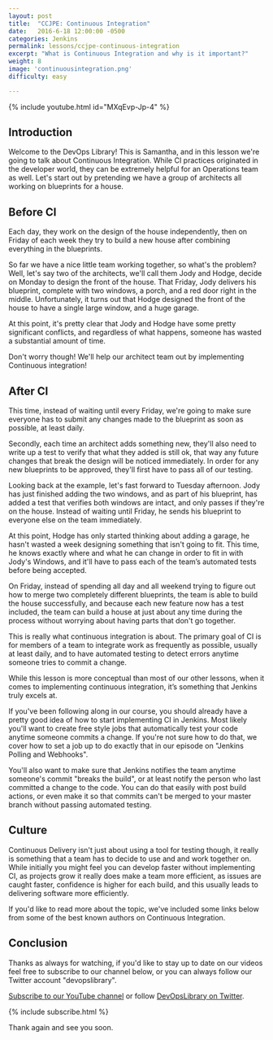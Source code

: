 ```yaml
---
layout: post
title:  "CCJPE: Continuous Integration"
date:   2016-6-18 12:00:00 -0500
categories: Jenkins
permalink: lessons/ccjpe-continuous-integration
excerpt: "What is Continuous Integration and why is it important?"
weight: 8
image: 'continuousintegration.png'
difficulty: easy

---
```

{% include youtube.html id="MXqEvp-Jp-4" %}

Introduction
------------
Welcome to the DevOps Library!  This is Samantha, and in this lesson we're going to
talk about Continuous Integration.  While CI practices originated in the developer world, they can be extremely helpful for an Operations team as well.  Let's start out by pretending we have a group of
architects all working on blueprints for a house.

Before CI
---------
Each day, they work on the design of the house independently, then on Friday of each week they try to
build a new house after combining everything in the blueprints.

So far we have a nice little team working together, so what's the problem?
Well, let's say two of the architects, we'll call them Jody and Hodge, decide on Monday to
design the front of the house.  That Friday, Jody delivers his blueprint,
complete with two windows, a porch, and a red door right in the middle.  Unfortunately,
it turns out that Hodge designed the front of the house to have a single large window, and a huge garage.

At this point, it's pretty clear that Jody and Hodge have some pretty significant conflicts,
and regardless of what happens, someone has wasted a substantial amount of time.

Don't worry though!  We'll help our architect team out by implementing Continuous integration!

After CI
--------
This time, instead of waiting until every Friday, we're going to make sure everyone has to submit any changes made to the blueprint as soon as possible, at least daily.

Secondly, each time an architect adds something new, they'll also need to write up a test to verify that what they added is still ok, that way any future changes that break the design will be noticed immediately.  In order for any new blueprints to be approved, they'll first have to pass all of our testing.

Looking back at the example, let's fast forward to Tuesday afternoon.  Jody has just finished adding the two windows, and as part of his blueprint, has added a test that verifies both windows are intact, and only passes if they're on the house.  Instead of waiting until Friday, he sends his blueprint to everyone else on the team immediately.

At this point, Hodge has only started thinking about adding a garage, he hasn't wasted a week designing something that isn't going to fit.  This time, he knows exactly where and what he can change in order to fit in with Jody's Windows, and it'll have to pass each of the team’s automated tests before being accepted.

On Friday, instead of spending all day and all weekend trying to figure out how to merge two completely different blueprints, the team is able to build the house successfully, and because each new feature now has a test included, the team can build a house at just about any time during the process without worrying about having parts that don't go together.

This is really what continuous integration is about.  The primary goal of CI is for members of a team to integrate work as frequently as possible, usually at least daily, and to have automated testing to detect errors anytime someone tries to commit a change.  

While this lesson is more conceptual than most of our other lessons, when it comes to implementing continuous integration, it’s something that Jenkins truly excels at.

If you've been following along in our course, you should already have a pretty good idea of how to start implementing CI in Jenkins.  Most likely you'll want to create free style jobs that automatically test your code anytime someone commits a change.  If you're not sure how to do that, we cover how to set a job up to do exactly that in our episode on "Jenkins Polling and Webhooks".

You'll also want to make sure that Jenkins notifies the team anytime someone's commit "breaks the build", or at least notify the person who last committed a change to the code.  You can do that easily with post build actions, or even make it so that commits can't be merged to your master branch without passing automated testing.

Culture
-------
Continuous Delivery isn't just about using a tool for testing though, it really is something that a team has to decide to use and and work together on.  While initially you might feel you can develop faster without implementing CI, as projects grow it really does make a team more efficient, as issues are caught faster, confidence is higher for each build, and this usually leads to delivering software more efficiently.

If you'd like to read more about the topic, we've included some links below from some of the best known authors on Continuous Integration.  

Conclusion
---------
Thanks as always for watching, if you'd like to stay up to date on our videos feel free to subscribe to our channel below, or you can always follow our Twitter account "devopslibrary".

[Subscribe to our YouTube channel](https://www.youtube.com/channel/UCOnioSzUZS-ZqsRnf38V2nA?sub_confirmation=1) or follow [DevOpsLibrary on Twitter](https://twitter.com/intent/user?screen_name=devopslibrary).  

{% include subscribe.html %}

Thank again and see you soon.
